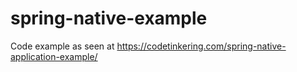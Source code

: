 # spring-native-example
 Code example as seen at https://codetinkering.com/spring-native-application-example/
